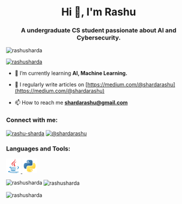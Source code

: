 <h1 align="center">Hi 👋, I'm Rashu</h1>
<h3 align="center">A undergraduate CS student passionate about AI and Cybersecurity.</h3>

<p align="left"> <img src="https://komarev.com/ghpvc/?username=rashusharda&label=Profile%20views&color=0e75b6&style=flat" alt="rashusharda" /> </p>

<p align="left"> <a href="https://github.com/ryo-ma/github-profile-trophy"><img src="https://github-profile-trophy.vercel.app/?username=rashusharda" alt="rashusharda" /></a> </p>

- 🌱 I’m currently learning **AI, Machine Learning.**

- 📝 I regularly write articles on [https://medium.com/@shardarashu](https://medium.com/@shardarashu)

- 📫 How to reach me **shardarashu@gmail.com**

<h3 align="left">Connect with me:</h3>
<p align="left">
<a href="https://linkedin.com/in/rashu-sharda" target="blank"><img align="center" src="https://raw.githubusercontent.com/rahuldkjain/github-profile-readme-generator/master/src/images/icons/Social/linked-in-alt.svg" alt="rashu-sharda" height="30" width="40" /></a>
<a href="https://medium.com/@shardarashu" target="blank"><img align="center" src="https://raw.githubusercontent.com/rahuldkjain/github-profile-readme-generator/master/src/images/icons/Social/medium.svg" alt="@shardarashu" height="30" width="40" /></a>
</p>

<h3 align="left">Languages and Tools:</h3>
<p align="left"> <a href="https://www.java.com" target="_blank" rel="noreferrer"> <img src="https://raw.githubusercontent.com/devicons/devicon/master/icons/java/java-original.svg" alt="java" width="40" height="40"/> </a> <a href="https://www.python.org" target="_blank" rel="noreferrer"> <img src="https://raw.githubusercontent.com/devicons/devicon/master/icons/python/python-original.svg" alt="python" width="40" height="40"/> </a> </p>

<p><img align="left" src="https://github-readme-stats.vercel.app/api/top-langs?username=rashusharda&show_icons=true&locale=en&layout=compact" alt="rashusharda" /></p>

<p>&nbsp;<img align="center" src="https://github-readme-stats.vercel.app/api?username=rashusharda&show_icons=true&locale=en" alt="rashusharda" /></p>

<p><img align="center" src="https://github-readme-streak-stats.herokuapp.com/?user=rashusharda&" alt="rashusharda" /></p>
